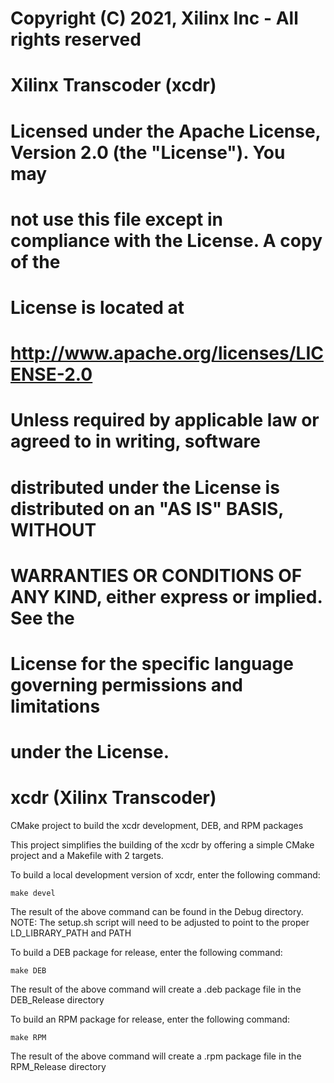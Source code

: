 #
# Copyright (C) 2021, Xilinx Inc - All rights reserved
# Xilinx Transcoder (xcdr)
#
# Licensed under the Apache License, Version 2.0 (the "License"). You may
# not use this file except in compliance with the License. A copy of the
# License is located at
#
#     http://www.apache.org/licenses/LICENSE-2.0
#
# Unless required by applicable law or agreed to in writing, software
# distributed under the License is distributed on an "AS IS" BASIS, WITHOUT
# WARRANTIES OR CONDITIONS OF ANY KIND, either express or implied. See the
# License for the specific language governing permissions and limitations
# under the License.
#
# xcdr (Xilinx Transcoder)


CMake project to build the xcdr development, DEB, and RPM packages

This project simplifies the building of the xcdr by offering a simple
CMake project and a Makefile with 2 targets.

To build a local development version of xcdr, enter the following command:

    make devel

The result of the above command can be found in the Debug directory.  NOTE: The setup.sh script will need to be adjusted to point to the proper LD_LIBRARY_PATH and PATH


To build a DEB package for release, enter the following command:

    make DEB

The result of the above command will create a .deb package file in the DEB_Release directory

To build an RPM package for release, enter the following command:

    make RPM

The result of the above command will create a .rpm package file in the RPM_Release directory
